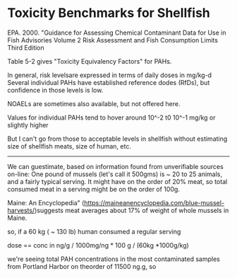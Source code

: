 # Toxicity Benchmarks for Shellfish

EPA. 2000. "Guidance for Assessing
Chemical Contaminant Data for Use in Fish Advisories
Volume 2
Risk Assessment and Fish Consumption Limits
Third Edition

Table 5-2 gives "Toxicity Equivalency Factors" for PAHs.

In general, risk levelsare expressed in terms of daily doses in mg/kg-d
Several individual PAHs have established reference dodes (RfDs), but confidence in those levels is low.

NOAELs are sometimes also available, but not offered here.

Values for individual PAHs tend to hover around 10^-2 t0 10^-1 mg/kg or slightly higher 

But I can't go from those to acceptable levels in shellfish without estimating size of shellfish meats, size of human, etc.

-----------------------------------
We can guestimate, based on information found from unverifiable sources on-line:
One pound of mussels (let's call it 500gms) is ~ 20 to 25 animals, and a fairly typical serving.  It might have on the order of 20% meat, so total consumed meat in a serving might be on the order of 100g.

Maine:  An Encyclopedia" (https://maineanencyclopedia.com/blue-mussel-harvests/)suggests meat averages about 17% of weight of whole mussels in Maine.

so, if a 60 kg ( ~ 130 lb) human consumed a regular serving

dose == conc in ng/g / 1000mg/ng * 100 g / (60kg *1000g/kg)

we're seeing total PAH concentrations in the most contaminated samples from Portland Harbor on theorder of 11500 ng.g, so 


 